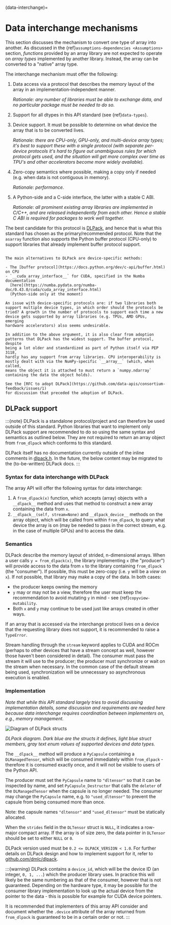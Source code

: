 (data-interchange)=

# Data interchange mechanisms

This section discusses the mechanism to convert one type of array into another.
As discussed in the {ref}`assumptions-dependencies <Assumptions>` section,
_functions_ provided by an array library are not expected to operate on
_array types_ implemented by another library. Instead, the array can be
converted to a "native" array type.

The interchange mechanism must offer the following:

1. Data access via a protocol that describes the memory layout of the array
   in an implementation-independent manner.

   _Rationale: any number of libraries must be able to exchange data, and no
   particular package must be needed to do so._

2. Support for all dtypes in this API standard (see {ref}`data-types`).

3. Device support. It must be possible to determine on what device the array
   that is to be converted lives.

   _Rationale: there are CPU-only, GPU-only, and multi-device array types;
   it's best to support these with a single protocol (with separate
   per-device protocols it's hard to figure out unambiguous rules for which
   protocol gets used, and the situation will get more complex over time
   as TPU's and other accelerators become more widely available)._

4. Zero-copy semantics where possible, making a copy only if needed (e.g.
   when data is not contiguous in memory).

   _Rationale: performance._

5. A Python-side and a C-side interface, the latter with a stable C ABI.

   _Rationale: all prominent existing array libraries are implemented in
   C/C++, and are released independently from each other. Hence a stable C
   ABI is required for packages to work well together._

The best candidate for this protocol is
[DLPack](https://github.com/dmlc/dlpack), and hence that is what this
standard has chosen as the primary/recommended protocol. Note that the
`asarray` function also supports the Python buffer protocol (CPU-only) to
support libraries that already implement buffer protocol support.

```{note}

The main alternatives to DLPack are device-specific methods:

- The [buffer protocol](https://docs.python.org/dev/c-api/buffer.html) on CPU
- `__cuda_array_interface__` for CUDA, specified in the Numba documentation
  [here](https://numba.pydata.org/numba-doc/0.43.0/cuda/cuda_array_interface.html)
  (Python-side only at the moment)

An issue with device-specific protocols are: if two libraries both
support multiple device types, in which order should the protocols be
tried? A growth in the number of protocols to support each time a new
device gets supported by array libraries (e.g. TPUs, AMD GPUs, emerging
hardware accelerators) also seems undesirable.

In addition to the above argument, it is also clear from adoption
patterns that DLPack has the widest support. The buffer protocol, despite
being a lot older and standardized as part of Python itself via PEP 3118,
hardly has any support from array libraries. CPU interoperability is
mostly dealt with via the NumPy-specific `__array__` (which, when called,
means the object it is attached to must return a `numpy.ndarray`
containing the data the object holds).

See the [RFC to adopt DLPack](https://github.com/data-apis/consortium-feedback/issues/1)
for discussion that preceded the adoption of DLPack.
```

## DLPack support

:::{note}
DLPack is a standalone protocol/project and can therefore be used outside of
this standard. Python libraries that want to implement only DLPack support
are recommended to do so using the same syntax and semantics as outlined
below. They are not required to return an array object from `from_dlpack`
which conforms to this standard.

DLPack itself has no documentation currently outside of the inline comments in
[dlpack.h](https://github.com/dmlc/dlpack/blob/main/include/dlpack/dlpack.h).
In the future, the below content may be migrated to the (to-be-written) DLPack docs.
:::

### Syntax for data interchange with DLPack

The array API will offer the following syntax for data interchange:

1. A `from_dlpack(x)` function, which accepts (array) objects with a
   `__dlpack__` method and uses that method to construct a new array
   containing the data from `x`.
2. `__dlpack__(self, stream=None)` and `__dlpack_device__` methods on the
   array object, which will be called from within `from_dlpack`, to query
   what device the array is on (may be needed to pass in the correct
   stream, e.g. in the case of multiple GPUs) and to access the data.


### Semantics

DLPack describe the memory layout of strided, n-dimensional arrays.
When a user calls `y = from_dlpack(x)`, the library implementing `x` (the
"producer") will provide access to the data from `x` to the library
containing `from_dlpack` (the "consumer"). If possible, this must be
zero-copy (i.e. `y` will be a _view_ on `x`). If not possible, that library
may make a copy of the data. In both cases:
- the producer keeps owning the memory
- `y` may or may not be a view, therefore the user must keep the
   recommendation to avoid mutating `y` in mind - see
   {ref}`copyview-mutability`.
- Both `x` and `y` may continue to be used just like arrays created in other ways.

If an array that is accessed via the interchange protocol lives on a
device that the requesting library does not support, it is recommended to
raise a `TypeError`.

Stream handling through the `stream` keyword applies to CUDA and ROCm (perhaps
to other devices that have a stream concept as well, however those haven't been
considered in detail). The consumer must pass the stream it will use to the
producer; the producer must synchronize or wait on the stream when necessary.
In the common case of the default stream being used, synchronization will be
unnecessary so asynchronous execution is enabled.


### Implementation

_Note that while this API standard largely tries to avoid discussing implementation details, some discussion and requirements are needed here because data interchange requires coordination between implementers on, e.g., memory management._

![Diagram of DLPack structs](/_static/images/DLPack_diagram.png)

_DLPack diagram. Dark blue are the structs it defines, light blue struct members, gray text enum values of supported devices and data types._

The `__dlpack__` method will produce a `PyCapsule` containing a
`DLManagedTensor`, which will be consumed immediately within
`from_dlpack` - therefore it is consumed exactly once, and it will not be
visible to users of the Python API.

The producer must set the `PyCapsule` name to ``"dltensor"`` so that it can
be inspected by name, and set `PyCapsule_Destructor` that calls the `deleter`
of the `DLManagedTensor` when the capsule is no longer needed.
The consumer may change the `PyCapsule` name, e.g. to `"used_dltensor"` to
prevent the capsule from being consumed more than once.

Note: the capsule names ``"dltensor"`` and `"used_dltensor"` must be statically
allocated.

When the `strides` field in the `DLTensor` struct is `NULL`, it indicates a
row-major compact array. If the array is of size zero, the data pointer in
`DLTensor` should be set to either `NULL` or `0`.

DLPack version used must be `0.2 <= DLPACK_VERSION < 1.0`. For further
details on DLPack design and how to implement support for it,
refer to [github.com/dmlc/dlpack](https://github.com/dmlc/dlpack).

:::{warning}
DLPack contains a `device_id`, which will be the device ID (an integer, `0, 1, ...`) which the producer library uses. In practice this will likely be the same numbering as that of the consumer, however that is not guaranteed. Depending on the hardware type, it may be possible for the consumer library implementation to look up the actual device from the pointer to the data - this is possible for example for CUDA device pointers.

It is recommended that implementers of this array API consider and document
whether the `.device` attribute of the array returned from `from_dlpack` is
guaranteed to be in a certain order or not.
:::
